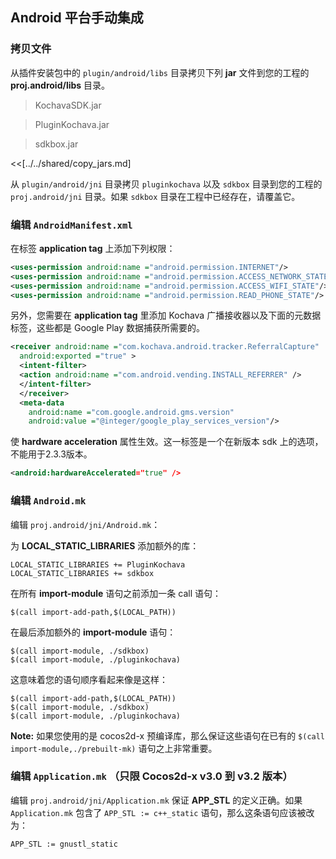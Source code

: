 ## Android 平台手动集成

### 拷贝文件
从插件安装包中的 `plugin/android/libs` 目录拷贝下列 __jar__ 文件到您的工程的 __proj.android/libs__ 目录。

> KochavaSDK.jar

> PluginKochava.jar

> sdkbox.jar

<<[../../shared/copy_jars.md]

从 `plugin/android/jni` 目录拷贝 `pluginkochava` 以及 `sdkbox` 目录到您的工程的 `proj.android/jni` 目录。如果 `sdkbox` 目录在工程中已经存在，请覆盖它。

### 编辑 `AndroidManifest.xml`
在标签 __application tag__ 上添加下列权限：
```xml
<uses-permission android:name ="android.permission.INTERNET"/>
<uses-permission android:name ="android.permission.ACCESS_NETWORK_STATE"/>
<uses-permission android:name ="android.permission.ACCESS_WIFI_STATE"/>
<uses-permission android:name ="android.permission.READ_PHONE_STATE"/>
```

另外，您需要在 __application tag__ 里添加 Kochava 广播接收器以及下面的元数据标签，这些都是 Google Play 数据捕获所需要的。
```xml
<receiver android:name ="com.kochava.android.tracker.ReferralCapture"
  android:exported ="true" >
  <intent-filter>
  <action android:name ="com.android.vending.INSTALL_REFERRER" />
  </intent-filter>
  </receiver>
  <meta-data
    android:name ="com.google.android.gms.version"
    android:value ="@integer/google_play_services_version"/>
```

使 __hardware acceleration__ 属性生效。这一标签是一个在新版本 sdk 上的选项，不能用于2.3.3版本。
```xml
<android:hardwareAccelerated="true" />
```

### 编辑 `Android.mk`
编辑 `proj.android/jni/Android.mk`：

为 __LOCAL_STATIC_LIBRARIES__ 添加额外的库：
```
LOCAL_STATIC_LIBRARIES += PluginKochava
LOCAL_STATIC_LIBRARIES += sdkbox
```

在所有 __import-module__ 语句之前添加一条 call 语句：
```
$(call import-add-path,$(LOCAL_PATH))
```

在最后添加额外的 __import-module__ 语句：
```
$(call import-module, ./sdkbox)
$(call import-module, ./pluginkochava)
```

这意味着您的语句顺序看起来像是这样：
```
$(call import-add-path,$(LOCAL_PATH))
$(call import-module, ./sdkbox)
$(call import-module, ./pluginkochava)
```

  __Note:__ 如果您使用的是 cocos2d-x 预编译库，那么保证这些语句在已有的 `$(call import-module,./prebuilt-mk)` 语句之上非常重要。

### 编辑 `Application.mk` （只限 Cocos2d-x v3.0 到 v3.2 版本）
编辑 `proj.android/jni/Application.mk` 保证 __APP_STL__ 的定义正确。如果 `Application.mk` 包含了 `APP_STL := c++_static` 语句，那么这条语句应该被改为：
```
APP_STL := gnustl_static
```
